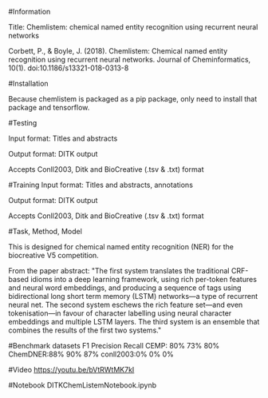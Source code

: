 #Information

Title: Chemlistem: chemical named entity recognition using recurrent neural networks

Corbett, P., & Boyle, J. (2018). Chemlistem: Chemical named entity recognition using recurrent neural networks. Journal of Cheminformatics, 10(1). doi:10.1186/s13321-018-0313-8

#Installation

Because chemlistem is packaged as a pip package, only need to install that package and tensorflow. 

#Testing

Input format: Titles and abstracts

Output format: DITK output

Accepts Conll2003, Ditk and BioCreative (.tsv & .txt) format

#Training
Input format: Titles and abstracts, annotations

Output format: DITK output

Accepts Conll2003, Ditk and BioCreative (.tsv & .txt) format

#Task, Method, Model

This is designed for chemical named entity recognition (NER) for the biocreative V5 competition.

From the paper abstract: "The first system translates the traditional CRF-based idioms into a deep learning framework, using rich per-token features and neural word embeddings, and producing a sequence of tags using bidirectional long short term memory (LSTM) networks—a type of recurrent neural net. The second system eschews the rich feature set—and even tokenisation—in favour of character labelling using neural character embeddings and multiple LSTM layers. The third system is an ensemble that combines the results of the first two systems."

#Benchmark datasets
	F1	Precision	Recall
CEMP: 	80%	73%		80%
ChemDNER:88%	90%		87%
conll2003:0%	0%		0%

#Video
https://youtu.be/bVtRWtMK7kI

#Notebook
DITKChemListemNotebook.ipynb
